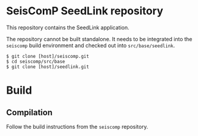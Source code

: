 # SeisComP SeedLink repository

This repository contains the SeedLink application.

The repository cannot be built standalone. It needs to be integrated
into the `seiscomp` build environment and checked out into
`src/base/seedlink`.

```
$ git clone [host]/seiscomp.git
$ cd seiscomp/src/base
$ git clone [host]/seedlink.git
```

# Build

## Compilation

Follow the build instructions from the `seiscomp` repository.
